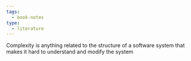 ```yaml
---
tags:
  - book-notes
type:
  - literature
---
```

Complexity is anything related to the structure of a software system that makes it hard to understand and modify the system
